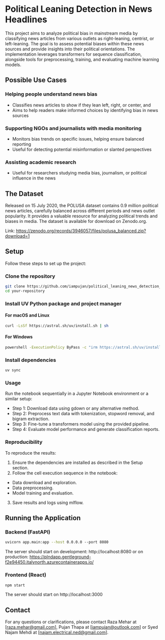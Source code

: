 # Political Leaning Detection in News Headlines
This project aims to analyze political bias in mainstream media by classifying news articles from various outlets as right-leaning, centrist, or left-leaning. The goal is to assess potential biases within these news sources and provide insights into their political orientations. The implementation leverages transformers for sequence classification, alongside tools for preprocessing, training, and evaluating machine learning models.

## Possible Use Cases
### Helping people understand news bias
- Classifies news articles to show if they lean left, right, or center, and 
- Aims to help readers make informed choices by identifying bias in news sources

### Supporting NGOs and journalists with media monitoring
- Monitors bias trends on specific issues, helping ensure balanced reporting
- Useful for detecting potential misinformation or slanted perspectives

### Assisting academic research
- Useful for researchers studying media bias, journalism, or political influence in the news

## The Dataset
Released on 15 July 2020, the POLUSA dataset contains 0.9 million political news articles, carefully balanced across different periods and news outlet popularity. It provides a valuable resource for analyzing political trends and biases in media. The dataset is available for download on Zenodo.org.

Link: https://zenodo.org/records/3946057/files/polusa_balanced.zip?download=1

## Setup
Follow these steps to set up the project:

### Clone the repository
```bash
git clone https://github.com/iampujan/political_leaning_news_detection_backend.git
cd your-repository
```

### Install UV Python package and project manager

#### For macOS and Linux
```bash
curl -LsSf https://astral.sh/uv/install.sh | sh
```
#### For Windows
```bash
powershell -ExecutionPolicy ByPass -c "irm https://astral.sh/uv/install.ps1 | iex"
```

### Install dependencies
```bash
uv sync
```

### Usage
Run the notebook sequentially in a Jupyter Notebook environment or a similar setup:

- Step 1: Download data using gdown or any alternative method.
- Step 2: Preprocess text data with tokenization, stopword removal, and bigram extraction.
- Step 3: Fine-tune a transformers model using the provided pipeline.
- Step 4: Evaluate model performance and generate classification reports.

### Reproducibility
To reproduce the results:

1. Ensure the dependencies are installed as described in the Setup section.
2. Follow the cell execution sequence in the notebook:
  - Data download and exploration.
  - Data preprocessing.
  - Model training and evaluation.
3. Save results and logs using mlflow.

## Running the Application
### Backend (FastAPI)
```bash
uvicorn app.main:app --host 0.0.0.0 --port 8080
```
The server should start on development: http://localhost:8080 or on production: https://plndapp.gentleground-f2e94450.italynorth.azurecontainerapps.io/ 

### Frontend (React)
```bash
npm start
```
The server should start on http://localhost:3000 

## Contact
For any questions or clarifications, please contact Raza Mehar at [raza.mehar@gmail.com], Pujan Thapa at [iampujan@outlook.com] or Syed Najam Mehdi at [najam.electrical.ned@gmail.com].

